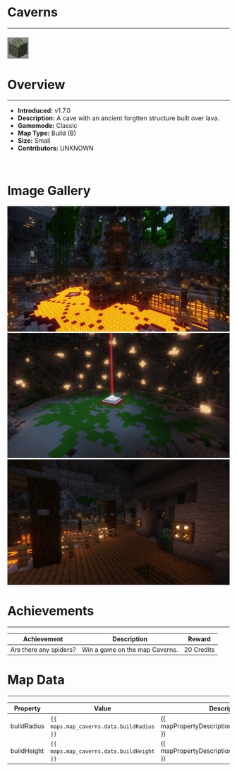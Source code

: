 # Caverns

---

#### ![cavernsicon](../assets/icons/maps/caverns-icon.jpg)

# Overview

---

- **Introduced:** v1.7.0
- **Description:** A cave with an ancient forgtten structure built over lava.
- **Gamemode:** Classic
- **Map Type:** Build (B)
- **Size:** Small
- **Contributors:** UNKNOWN

<br />

# Image Gallery

![Caverns - Beacon](../assets/maps/caverns/caverns-middle.jpg)
![Caverns - Middle](../assets/maps/caverns/caverns-beacon.jpg)
![Caverns - Flank](../assets/maps/caverns/caverns-flank.jpg)

# Achievements

---

| Achievement            | Description                    | Reward     |
| ---------------------- | ------------------------------ | ---------- |
| Are there any spiders? | Win a game on the map Caverns. | 20 Credits |

# Map Data

---

| Property    | Value                                     | Description                                       |
| ----------- | ----------------------------------------- | ------------------------------------------------- |
| buildRadius | `{{ maps.map_caverns.data.buildRadius }}` | {{ mapPropertyDescriptions.buildRadius.classic }} |
| buildHeight | `{{ maps.map_caverns.data.buildHeight }}` | {{ mapPropertyDescriptions.buildHeight.classic }} |
